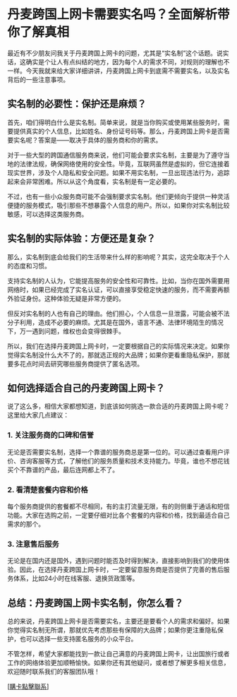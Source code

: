 # 丹麦跨国上网卡需要实名吗？全面解析带你了解真相

最近有不少朋友问我关于丹麦跨国上网卡的问题，尤其是“实名制”这个话题。说实话，这确实是个让人有点纠结的地方，因为每个人的需求不同，对规则的理解也不一样。今天我就来给大家详细讲讲，丹麦跨国上网卡到底需不需要实名，以及实名背后的一些注意事项。

## 实名制的必要性：保护还是麻烦？

首先，咱们得明白什么是实名制。简单来说，就是当你购买或使用某些服务时，需要提供真实的个人信息，比如姓名、身份证号码等。那么，丹麦跨国上网卡是否需要实名呢？答案是——取决于具体的服务商和你的需求。

对于一些大型的跨国通信服务商来说，他们可能会要求实名制，主要是为了遵守当地的法律法规，确保网络使用的安全性。毕竟，互联网虽然是虚拟的，但它连接着现实世界，涉及个人隐私和安全问题。如果不用实名制，一旦出现违法行为，追踪起来会非常困难。所以从这个角度看，实名制是有一定必要的。

不过，也有一些小众服务商可能不会强制要求实名制。他们更倾向于提供一种灵活便捷的服务模式，吸引那些不想暴露个人信息的用户。所以，如果你对实名制比较敏感，可以选择这类服务商。

## 实名制的实际体验：方便还是复杂？

那么，实名制到底会给我们的生活带来什么样的影响呢？其实，这完全取决于个人的态度和习惯。

支持实名制的人认为，它能提高服务的安全性和可靠性。比如，当你在国外需要用网络时，如果已经完成了实名认证，可以直接享受稳定快速的服务，而不需要再额外验证身份。这种体验无疑是非常方便的。

但反对实名制的人也有自己的理由。他们担心，个人信息一旦泄露，可能会被不法分子利用，造成不必要的麻烦。尤其是在国外，语言不通、法律环境陌生的情况下，万一遇到问题，维权也会变得很棘手。

所以，我们在选择丹麦跨国上网卡时，一定要根据自己的实际情况来决定。如果你觉得实名制没什么大不了的，那就选正规的大品牌；如果你更看重隐私保护，那就要多花点时间去研究哪些服务商提供了匿名选项。

## 如何选择适合自己的丹麦跨国上网卡？

说了这么多，相信大家都想知道，到底该如何挑选一款合适的丹麦跨国上网卡呢？这里给大家几点建议：

### 1. 关注服务商的口碑和信誉

无论是否需要实名制，选择一个靠谱的服务商总是第一位的。可以通过查看用户评价、咨询客服等方式，了解他们的服务质量和技术支持能力。毕竟，谁也不想花钱买个不靠谱的产品，最后连网都上不了。

### 2. 看清楚套餐内容和价格

每个服务商提供的套餐都不尽相同，有的主打流量无限，有的则侧重于通话和短信功能。大家在选购之前，一定要仔细对比各个套餐的内容和价格，找到最适合自己需求的那个。

### 3. 注意售后服务

无论是在国内还是国外，遇到问题时能否及时得到解决，直接影响到我们的使用体验。因此，在选择丹麦跨国上网卡时，一定要留意服务商是否提供了完善的售后服务体系，比如24小时在线客服、退换货政策等。

## 总结：丹麦跨国上网卡实名制，你怎么看？

总的来说，丹麦跨国上网卡是否需要实名，主要还是要看个人的需求和偏好。如果你觉得实名制无所谓，那就优先考虑那些有保障的大品牌；如果你更注重隐私保护，也可以选择一些支持匿名服务的小众平台。

不管怎样，希望大家都能找到一款让自己满意的丹麦跨国上网卡，让出国旅行或者工作的网络体验更加顺畅愉快。如果你还有其他疑问，或者想了解更多相关信息，欢迎随时联系我们的客服团队哦！

[[購卡點擊聯系](https://t.me/s/esim1088)]